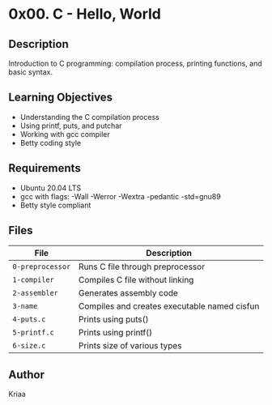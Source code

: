 # 0x00. C - Hello, World

## Description
Introduction to C programming: compilation process, printing functions, and basic syntax.

## Learning Objectives
- Understanding the C compilation process
- Using printf, puts, and putchar
- Working with gcc compiler
- Betty coding style

## Requirements
- Ubuntu 20.04 LTS
- gcc with flags: -Wall -Werror -Wextra -pedantic -std=gnu89
- Betty style compliant

## Files

| File | Description |
|------|-------------|
| `0-preprocessor` | Runs C file through preprocessor |
| `1-compiler` | Compiles C file without linking |
| `2-assembler` | Generates assembly code |
| `3-name` | Compiles and creates executable named cisfun |
| `4-puts.c` | Prints using puts() |
| `5-printf.c` | Prints using printf() |
| `6-size.c` | Prints size of various types |

## Author
Kriaa
